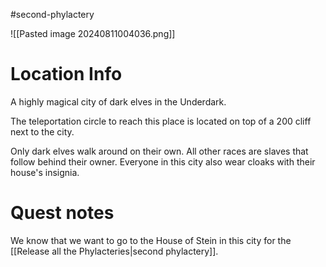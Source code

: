 #second-phylactery

![[Pasted image 20240811004036.png]]

# Location Info

A highly magical city of dark elves in the Underdark. 

The teleportation circle to reach this place is located on top of a 200 cliff next to the city.

Only dark elves walk around on their own. All other races are slaves that follow behind their owner. Everyone in this city also wear cloaks with their house's insignia.

# Quest notes

We know that we want to go to the House of Stein in this city for the [[Release all the Phylacteries|second phylactery]].
